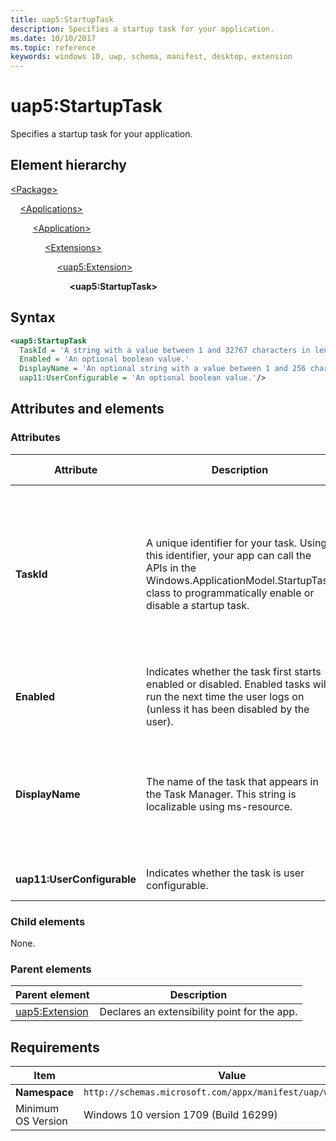 ```yaml
---
title: uap5:StartupTask
description: Specifies a startup task for your application.
ms.date: 10/10/2017
ms.topic: reference
keywords: windows 10, uwp, schema, manifest, desktop, extension 
---
```


# uap5:StartupTask

Specifies a startup task for your application.

## Element hierarchy

[\<Package\>](element-package.md)

&nbsp;&nbsp;&nbsp;&nbsp;[\<Applications\>](element-applications.md)

&nbsp;&nbsp;&nbsp;&nbsp; &nbsp;&nbsp;&nbsp;&nbsp;[\<Application\>](element-application.md)

&nbsp;&nbsp;&nbsp;&nbsp; &nbsp;&nbsp;&nbsp;&nbsp; &nbsp;&nbsp;&nbsp;&nbsp;[\<Extensions\>](element-1-extensions.md)

&nbsp;&nbsp;&nbsp;&nbsp; &nbsp;&nbsp;&nbsp;&nbsp; &nbsp;&nbsp;&nbsp;&nbsp; &nbsp;&nbsp;&nbsp;&nbsp;[\<uap5:Extension\>](element-uap5-extension.md)

&nbsp;&nbsp;&nbsp;&nbsp; &nbsp;&nbsp;&nbsp;&nbsp; &nbsp;&nbsp;&nbsp;&nbsp; &nbsp;&nbsp;&nbsp;&nbsp; &nbsp;&nbsp;&nbsp;&nbsp;**\<uap5:StartupTask\>**

## Syntax

```xml
<uap5:StartupTask
  TaskId = 'A string with a value between 1 and 32767 characters in length with a non-whitespace character at its beginning and end.'
  Enabled = 'An optional boolean value.'
  DisplayName = 'An optional string with a value between 1 and 256 characters in length. This string is localizable.' 
  uap11:UserConfigurable = 'An optional boolean value.'/>
```

## Attributes and elements

### Attributes

| Attribute | Description | Data type | Required | Default value |
|-|-|-|-|-|
| **TaskId** | A unique identifier for your task. Using this identifier, your app can call the APIs in the Windows.ApplicationModel.StartupTask class to programmatically enable or disable a startup task. | A string with a value between 1 and 32767 characters in length with a non-whitespace character at its beginning and end. | Yes |
| **Enabled** | Indicates whether the task first starts enabled or disabled. Enabled tasks will run the next time the user logs on (unless it has been disabled by the user). | An optional boolean value. | No |
| **DisplayName** | The name of the task that appears in the Task Manager. This string is localizable using ms-resource. | An optional string with a value between 1 and 256 characters in length. This string is localizable. | No |
| **uap11:UserConfigurable** | Indicates whether the task is user configurable. | An optional boolean value. | No |

### Child elements

None.

### Parent elements

| Parent element | Description |
|-|-|
| [uap5:Extension](element-uap5-extension.md) | Declares an extensibility point for the app. |

## Requirements

| Item | Value |
|--|--|
| **Namespace** | `http://schemas.microsoft.com/appx/manifest/uap/windows10/5` |
| Minimum OS Version | Windows 10 version 1709 (Build 16299) |
